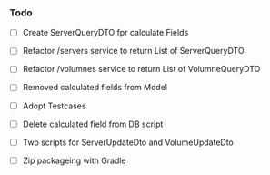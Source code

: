 ### Todo

- [ ] Create ServerQueryDTO fpr calculate Fields
- [ ] Refactor /servers service to return List of ServerQueryDTO  
- [ ] Refactor /volumnes service to return List of VolumneQueryDTO  
- [ ] Removed calculated fields from Model
- [ ] Adopt Testcases
- [ ] Delete calculated field from DB script  
- [ ] Two scripts for ServerUpdateDto and VolumeUpdateDto
- [ ] Zip packageing with Gradle 
  